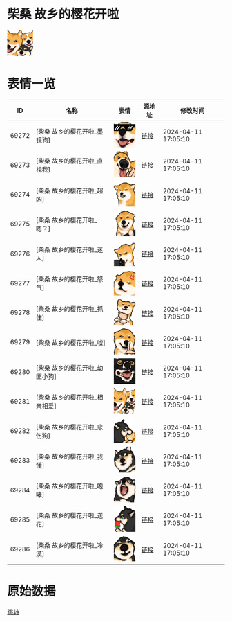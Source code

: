 # 柴桑 故乡的樱花开啦

<img src="./cover.png" height="60" alt="cover" />

# 表情一览

|ID|名称|表情|源地址|修改时间|
|----|----|----|----|----|
|69272|[柴桑 故乡的樱花开啦_墨镜狗]|<img src="./pic/069272_%5B柴桑 故乡的樱花开啦_墨镜狗%5D.png" height="60" alt="墨镜狗"/>|[链接](https://i0.hdslb.com/bfs/garb/ecffaba2dea2761c6397d6ecf6e6a9b283d75d94.png)|2024-04-11 17:05:10|
|69273|[柴桑 故乡的樱花开啦_直视我]|<img src="./pic/069273_%5B柴桑 故乡的樱花开啦_直视我%5D.png" height="60" alt="直视我"/>|[链接](https://i0.hdslb.com/bfs/garb/bd2e6cac68de0a8fbed318519ba1bea48034d8fd.png)|2024-04-11 17:05:10|
|69274|[柴桑 故乡的樱花开啦_超凶]|<img src="./pic/069274_%5B柴桑 故乡的樱花开啦_超凶%5D.png" height="60" alt="超凶"/>|[链接](https://i0.hdslb.com/bfs/garb/cb42c94aca2b5f2bfbbfe5940cef4288821c2b15.png)|2024-04-11 17:05:10|
|69275|[柴桑 故乡的樱花开啦_嗯？]|<img src="./pic/069275_%5B柴桑 故乡的樱花开啦_嗯？%5D.png" height="60" alt="嗯？"/>|[链接](https://i0.hdslb.com/bfs/garb/f78eb97dbb9034dd2ada19c2c62f8dd34af7d55e.png)|2024-04-11 17:05:10|
|69276|[柴桑 故乡的樱花开啦_迷人]|<img src="./pic/069276_%5B柴桑 故乡的樱花开啦_迷人%5D.png" height="60" alt="迷人"/>|[链接](https://i0.hdslb.com/bfs/garb/64d99906767d4d4029d681e33a3a155ca2e3a176.png)|2024-04-11 17:05:10|
|69277|[柴桑 故乡的樱花开啦_怒气]|<img src="./pic/069277_%5B柴桑 故乡的樱花开啦_怒气%5D.png" height="60" alt="怒气"/>|[链接](https://i0.hdslb.com/bfs/garb/b87405ab4a43fc91f4751db8dd603d5c926528fc.png)|2024-04-11 17:05:10|
|69278|[柴桑 故乡的樱花开啦_抓住]|<img src="./pic/069278_%5B柴桑 故乡的樱花开啦_抓住%5D.png" height="60" alt="抓住"/>|[链接](https://i0.hdslb.com/bfs/garb/36bb7f5db6a7f6ac61f0febd302fd6562e48fb71.png)|2024-04-11 17:05:10|
|69279|[柴桑 故乡的樱花开啦_嘘]|<img src="./pic/069279_%5B柴桑 故乡的樱花开啦_嘘%5D.png" height="60" alt="嘘"/>|[链接](https://i0.hdslb.com/bfs/garb/a3e992f57b112a7a1aee00a710671716e000b698.png)|2024-04-11 17:05:10|
|69280|[柴桑 故乡的樱花开啦_劫匪小狗]|<img src="./pic/069280_%5B柴桑 故乡的樱花开啦_劫匪小狗%5D.png" height="60" alt="劫匪小狗"/>|[链接](https://i0.hdslb.com/bfs/garb/3aaa02ab14d42ff57f64d061fbc9ac2c661e03f7.png)|2024-04-11 17:05:10|
|69281|[柴桑 故乡的樱花开啦_相亲相爱]|<img src="./pic/069281_%5B柴桑 故乡的樱花开啦_相亲相爱%5D.png" height="60" alt="相亲相爱"/>|[链接](https://i0.hdslb.com/bfs/garb/e1dbf8bbedbab9940b365f7bb08361994a5eb0af.png)|2024-04-11 17:05:10|
|69282|[柴桑 故乡的樱花开啦_悲伤狗]|<img src="./pic/069282_%5B柴桑 故乡的樱花开啦_悲伤狗%5D.png" height="60" alt="悲伤狗"/>|[链接](https://i0.hdslb.com/bfs/garb/52bf2bcc733d1dfd23ca164f9d138f57c049ed47.png)|2024-04-11 17:05:10|
|69283|[柴桑 故乡的樱花开啦_我懂]|<img src="./pic/069283_%5B柴桑 故乡的樱花开啦_我懂%5D.png" height="60" alt="我懂"/>|[链接](https://i0.hdslb.com/bfs/garb/4eaa487e6bafe33bf58afa865d970b2ed75e0622.png)|2024-04-11 17:05:10|
|69284|[柴桑 故乡的樱花开啦_咆哮]|<img src="./pic/069284_%5B柴桑 故乡的樱花开啦_咆哮%5D.png" height="60" alt="咆哮"/>|[链接](https://i0.hdslb.com/bfs/garb/7e0e8801dd48cd056faaf09457a8ccd363ef2852.png)|2024-04-11 17:05:10|
|69285|[柴桑 故乡的樱花开啦_送花]|<img src="./pic/069285_%5B柴桑 故乡的樱花开啦_送花%5D.png" height="60" alt="送花"/>|[链接](https://i0.hdslb.com/bfs/garb/39026625836c94e946b55443f04c9eaa548bd4aa.png)|2024-04-11 17:05:10|
|69286|[柴桑 故乡的樱花开啦_冷漠]|<img src="./pic/069286_%5B柴桑 故乡的樱花开啦_冷漠%5D.png" height="60" alt="冷漠"/>|[链接](https://i0.hdslb.com/bfs/garb/84585ea7883cbea86f58ea57ada5c7e0095d3564.png)|2024-04-11 17:05:10|

# 原始数据

[跳转](./raw.json)

